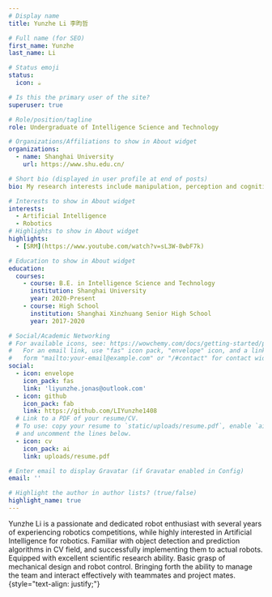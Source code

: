 ```yaml
---
# Display name
title: Yunzhe Li 李昀哲

# Full name (for SEO)
first_name: Yunzhe
last_name: Li

# Status emoji
status:
  icon: ☕️

# Is this the primary user of the site?
superuser: true

# Role/position/tagline
role: Undergraduate of Intelligence Science and Technology

# Organizations/Affiliations to show in About widget
organizations:
  - name: Shanghai University
    url: https://www.shu.edu.cn/

# Short bio (displayed in user profile at end of posts)
bio: My research interests include manipulation, perception and cognition within robotics.

# Interests to show in About widget
interests:
  - Artificial Intelligence
  - Robotics
# Highlights to show in About widget
highlights:
  - [SRM](https://www.youtube.com/watch?v=sL3W-8wbF7k)

# Education to show in About widget
education:
  courses:
    - course: B.E. in Intelligence Science and Technology
      institution: Shanghai University
      year: 2020-Present
    - course: High School
      institution: Shanghai Xinzhuang Senior High School
      year: 2017-2020

# Social/Academic Networking
# For available icons, see: https://wowchemy.com/docs/getting-started/page-builder/#icons
#   For an email link, use "fas" icon pack, "envelope" icon, and a link in the
#   form "mailto:your-email@example.com" or "/#contact" for contact widget.
social:
  - icon: envelope
    icon_pack: fas
    link: 'liyunzhe.jonas@outlook.com'
  - icon: github
    icon_pack: fab
    link: https://github.com/LIYunzhe1408
  # Link to a PDF of your resume/CV.
  # To use: copy your resume to `static/uploads/resume.pdf`, enable `ai` icons in `params.yaml`,
  # and uncomment the lines below.
  - icon: cv
    icon_pack: ai
    link: uploads/resume.pdf

# Enter email to display Gravatar (if Gravatar enabled in Config)
email: ''

# Highlight the author in author lists? (true/false)
highlight_name: true
---
```


Yunzhe Li is a passionate and dedicated robot enthusiast with several years of experiencing robotics competitions, while highly interested in Artificial Intelligence for robotics. Familiar with object detection and prediction algorithms in CV field, and successfully implementing them to actual robots. Equipped with excellent scientific research ability. Basic grasp of mechanical design and robot control. Bringing forth the ability to manage the team and interact effectively with teammates and project mates.
{style="text-align: justify;"}
